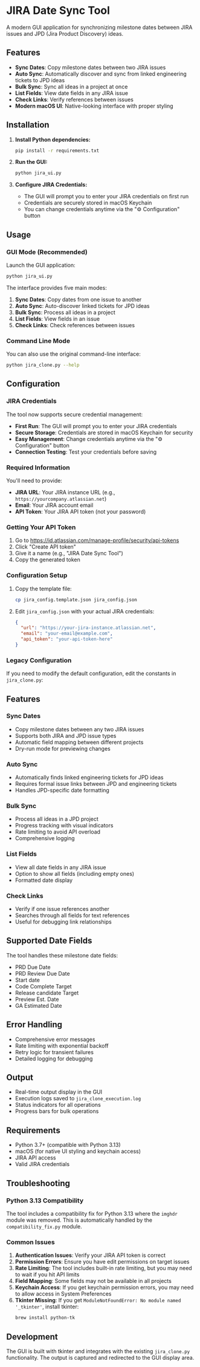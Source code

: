 # JIRA Date Sync Tool

A modern GUI application for synchronizing milestone dates between JIRA issues and JPD (Jira Product Discovery) ideas.

## Features

- **Sync Dates**: Copy milestone dates between two JIRA issues
- **Auto Sync**: Automatically discover and sync from linked engineering tickets to JPD ideas
- **Bulk Sync**: Sync all ideas in a project at once
- **List Fields**: View date fields in any JIRA issue
- **Check Links**: Verify references between issues
- **Modern macOS UI**: Native-looking interface with proper styling

## Installation

1. **Install Python dependencies:**
   ```bash
   pip install -r requirements.txt
   ```

2. **Run the GUI:**
   ```bash
   python jira_ui.py
   ```

3. **Configure JIRA Credentials:**
   - The GUI will prompt you to enter your JIRA credentials on first run
   - Credentials are securely stored in macOS Keychain
   - You can change credentials anytime via the "⚙️ Configuration" button

## Usage

### GUI Mode (Recommended)

Launch the GUI application:
```bash
python jira_ui.py
```

The interface provides five main modes:

1. **Sync Dates**: Copy dates from one issue to another
2. **Auto Sync**: Auto-discover linked tickets for JPD ideas
3. **Bulk Sync**: Process all ideas in a project
4. **List Fields**: View fields in an issue
5. **Check Links**: Check references between issues

### Command Line Mode

You can also use the original command-line interface:
```bash
python jira_clone.py --help
```

## Configuration

### JIRA Credentials

The tool now supports secure credential management:

- **First Run**: The GUI will prompt you to enter your JIRA credentials
- **Secure Storage**: Credentials are stored in macOS Keychain for security
- **Easy Management**: Change credentials anytime via the "⚙️ Configuration" button
- **Connection Testing**: Test your credentials before saving

### Required Information

You'll need to provide:
- **JIRA URL**: Your JIRA instance URL (e.g., `https://yourcompany.atlassian.net`)
- **Email**: Your JIRA account email
- **API Token**: Your JIRA API token (not your password)

### Getting Your API Token

1. Go to https://id.atlassian.com/manage-profile/security/api-tokens
2. Click "Create API token"
3. Give it a name (e.g., "JIRA Date Sync Tool")
4. Copy the generated token

### Configuration Setup

1. Copy the template file:
   ```bash
   cp jira_config.template.json jira_config.json
   ```

2. Edit `jira_config.json` with your actual JIRA credentials:
   ```json
   {
     "url": "https://your-jira-instance.atlassian.net",
     "email": "your-email@example.com", 
     "api_token": "your-api-token-here"
   }
   ```

### Legacy Configuration

If you need to modify the default configuration, edit the constants in `jira_clone.py`:

## Features

### Sync Dates
- Copy milestone dates between any two JIRA issues
- Supports both JIRA and JPD issue types
- Automatic field mapping between different projects
- Dry-run mode for previewing changes

### Auto Sync
- Automatically finds linked engineering tickets for JPD ideas
- Requires formal issue links between JPD and engineering tickets
- Handles JPD-specific date formatting

### Bulk Sync
- Process all ideas in a JPD project
- Progress tracking with visual indicators
- Rate limiting to avoid API overload
- Comprehensive logging

### List Fields
- View all date fields in any JIRA issue
- Option to show all fields (including empty ones)
- Formatted date display

### Check Links
- Verify if one issue references another
- Searches through all fields for text references
- Useful for debugging link relationships

## Supported Date Fields

The tool handles these milestone date fields:
- PRD Due Date
- PRD Review Due Date
- Start date
- Code Complete Target
- Release candidate Target
- Preview Est. Date
- GA Estimated Date

## Error Handling

- Comprehensive error messages
- Rate limiting with exponential backoff
- Retry logic for transient failures
- Detailed logging for debugging

## Output

- Real-time output display in the GUI
- Execution logs saved to `jira_clone_execution.log`
- Status indicators for all operations
- Progress bars for bulk operations

## Requirements

- Python 3.7+ (compatible with Python 3.13)
- macOS (for native UI styling and keychain access)
- JIRA API access
- Valid JIRA credentials

## Troubleshooting

### Python 3.13 Compatibility

The tool includes a compatibility fix for Python 3.13 where the `imghdr` module was removed. This is automatically handled by the `compatibility_fix.py` module.

### Common Issues

1. **Authentication Issues**: Verify your JIRA API token is correct
2. **Permission Errors**: Ensure you have edit permissions on target issues
3. **Rate Limiting**: The tool includes built-in rate limiting, but you may need to wait if you hit API limits
4. **Field Mapping**: Some fields may not be available in all projects
5. **Keychain Access**: If you get keychain permission errors, you may need to allow access in System Preferences
6. **Tkinter Missing**: If you get `ModuleNotFoundError: No module named '_tkinter'`, install tkinter:
   ```bash
   brew install python-tk
   ```

## Development

The GUI is built with tkinter and integrates with the existing `jira_clone.py` functionality. The output is captured and redirected to the GUI display area. 